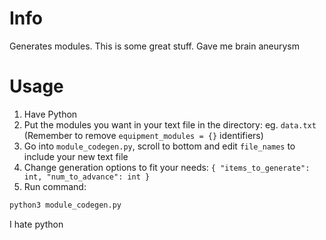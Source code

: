 # Info
Generates modules. This is some great stuff. Gave me brain aneurysm
# Usage
1. Have Python
2. Put the modules you want in your text file in the directory: eg. `data.txt` (Remember to remove `equipment_modules = {}` identifiers)
4. Go into `module_codegen.py`, scroll to bottom and edit `file_names` to include your new text file
5. Change generation options to fit your needs: `{ "items_to_generate": int, "num_to_advance": int }`
6. Run command:
```bash
python3 module_codegen.py
```

I hate python
